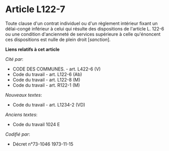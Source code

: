 # Article L122-7

Toute clause d'un contrat individuel ou d'un règlement intérieur fixant un délai-congé inférieur à celui qui résulte des
dispositions de l'article L. 122-6 ou une condition d'ancienneté de services supérieure à celle qu'énoncent ces dispositions
est nulle de plein droit [*sanction*].

**Liens relatifs à cet article**

_Cité par_:

  - CODE DES COMMUNES. - art. L422-6 (V)
  - Code du travail - art. L122-6 (Ab)
  - Code du travail - art. L122-8 (M)
  - Code du travail - art. R122-1 (M)

_Nouveaux textes_:

  - Code du travail - art. L1234-2 (VD)

_Anciens textes_:

  - Code du travail 1024 E

_Codifié par_:

  - Décret n°73-1046 1973-11-15
